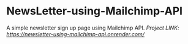 # NewsLetter-using-Mailchimp-API
A simple newsletter sign up page using Mailchimp API. 
_Project LINK: https://newsletter-using-mailchimp-api.onrender.com/_
